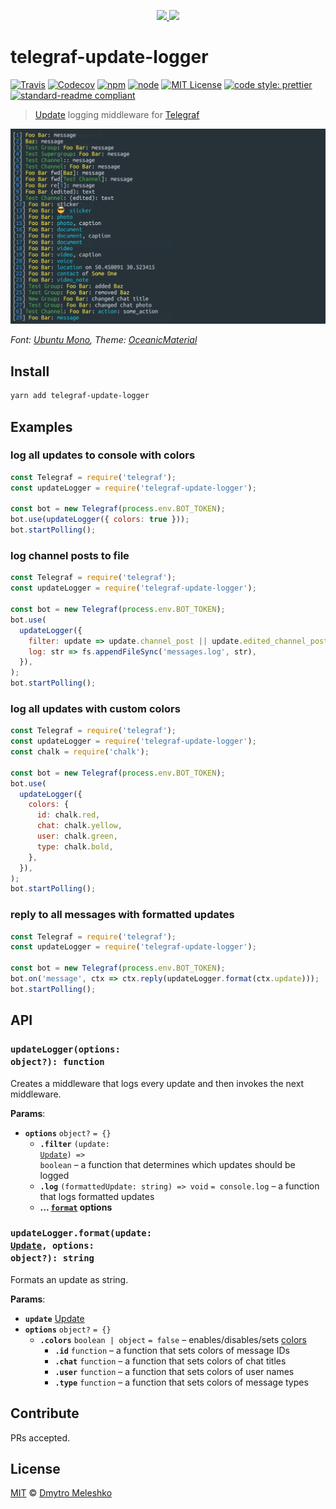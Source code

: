 <p align="center">
  <a href="https://telegram.org/">
    <img height="150" src="https://cdn.worldvectorlogo.com/logos/telegram.svg">
  </a>
  <a href="http://telegraf.js.org/">
    <img height="150" src="https://cdn.rawgit.com/telegraf/telegraf/develop/docs/telegraf.png">
  </a>
</p>

# telegraf-update-logger

[![Travis](https://img.shields.io/travis/dmitmel/telegraf-update-logger.svg?style=flat-square)](https://travis-ci.org/dmitmel/telegraf-update-logger)
[![Codecov](https://img.shields.io/codecov/c/github/dmitmel/telegraf-update-logger.svg?style=flat-square)](https://codecov.io/gh/dmitmel/telegraf-update-logger)
[![npm](https://img.shields.io/npm/v/telegraf-update-logger.svg?style=flat-square)](http://npmjs.com/package/telegraf-update-logger)
[![node](https://img.shields.io/node/v/telegraf-update-logger.svg?style=flat-square)](https://nodejs.org)
[![MIT License](https://img.shields.io/npm/l/telegraf-update-logger.svg?style=flat-square)](http://opensource.org/licenses/MIT)
[![code style: prettier](https://img.shields.io/badge/code_style-prettier-ff69b4.svg?style=flat-square)](https://github.com/prettier/prettier)
[![standard-readme compliant](https://img.shields.io/badge/readme%20style-standard-brightgreen.svg?style=flat-square)](https://github.com/RichardLitt/standard-readme)

> [Update](https://core.telegram.org/bots/api#update) logging middleware for [Telegraf](http://telegraf.js.org/)

![Example](example.png)

_Font: [Ubuntu Mono](https://design.ubuntu.com/font/), Theme: [OceanicMaterial](https://github.com/mbadolato/iTerm2-Color-Schemes#oceanicmaterial)_

## Install

```bash
yarn add telegraf-update-logger
```

## Examples

### log all updates to console with colors

```js
const Telegraf = require('telegraf');
const updateLogger = require('telegraf-update-logger');

const bot = new Telegraf(process.env.BOT_TOKEN);
bot.use(updateLogger({ colors: true }));
bot.startPolling();
```

### log channel posts to file

```js
const Telegraf = require('telegraf');
const updateLogger = require('telegraf-update-logger');

const bot = new Telegraf(process.env.BOT_TOKEN);
bot.use(
  updateLogger({
    filter: update => update.channel_post || update.edited_channel_post,
    log: str => fs.appendFileSync('messages.log', str),
  }),
);
bot.startPolling();
```

### log all updates with custom colors

```js
const Telegraf = require('telegraf');
const updateLogger = require('telegraf-update-logger');
const chalk = require('chalk');

const bot = new Telegraf(process.env.BOT_TOKEN);
bot.use(
  updateLogger({
    colors: {
      id: chalk.red,
      chat: chalk.yellow,
      user: chalk.green,
      type: chalk.bold,
    },
  }),
);
bot.startPolling();
```

### reply to all messages with formatted updates

```js
const Telegraf = require('telegraf');
const updateLogger = require('telegraf-update-logger');

const bot = new Telegraf(process.env.BOT_TOKEN);
bot.on('message', ctx => ctx.reply(updateLogger.format(ctx.update)));
bot.startPolling();
```

## API

### <code>updateLogger(options: object?): function</code>

Creates a middleware that logs every update and then invokes the next middleware.

**Params**:

- **`options`** `object?` `= {}`
  - **`.filter`** <code>(update: <a href="https://core.telegram.org/bots/api#update">Update</a>) => boolean</code> – a function that determines which updates should be logged
  - **`.log`** `(formattedUpdate: string) => void` `= console.log` – a function that logs formatted updates
  - **... [`format`](#updateloggerformatupdate-update-options-object-string) options**

### <code>updateLogger.format(update: <a href="https://core.telegram.org/bots/api#update">Update</a>, options: object?): string</code>

Formats an update as string.

**Params**:

- **`update`** [Update](https://core.telegram.org/bots/api#update)
- **`options`** `object?` `= {}`
  - **`.colors`** `boolean | object` `= false` – enables/disables/sets [colors](https://github.com/chalk/chalk/)
    - **`.id`** `function` – a function that sets colors of message IDs
    - **`.chat`** `function` – a function that sets colors of chat titles
    - **`.user`** `function` – a function that sets colors of user names
    - **`.type`** `function` – a function that sets colors of message types

## Contribute

PRs accepted.

## License

[MIT](LICENSE) © [Dmytro Meleshko](https://github.com/dmitmel)
